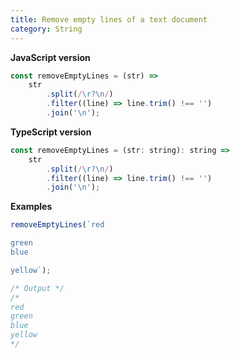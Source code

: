 ```yaml
---
title: Remove empty lines of a text document
category: String
---
```


**JavaScript version**

```js
const removeEmptyLines = (str) =>
    str
        .split(/\r?\n/)
        .filter((line) => line.trim() !== '')
        .join('\n');
```

**TypeScript version**

```js
const removeEmptyLines = (str: string): string =>
    str
        .split(/\r?\n/)
        .filter((line) => line.trim() !== '')
        .join('\n');
```

**Examples**

```js
removeEmptyLines(`red

green
blue

yellow`);

/* Output */
/*
red
green
blue
yellow
*/
```
